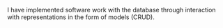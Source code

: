 I have implemented software work with the database through interaction with representations in the form of models (CRUD).
